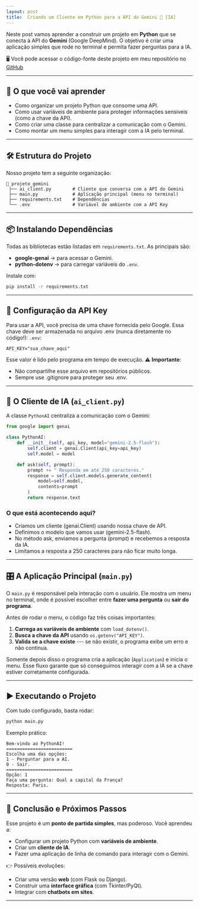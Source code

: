 ```yaml
---
layout: post
title:  Criando um Cliente em Python para a API do Gemini 🤖 [IA]
---
```


Neste post vamos aprender a construir um projeto em **Python** que se
conecta à API do **Gemini** (Google DeepMind).
O objetivo é criar uma aplicação simples que rode no terminal e permita
fazer perguntas para a IA.


🖥️ Você pode acessar o código-fonte deste projeto em meu repositório no [GitHub](https://github.com/diegonegretto/python_ai) 


------------------------------------------------------------------------

## 🎯 O que você vai aprender

-   Como organizar um projeto Python que consome uma API.
-   Como usar variáveis de ambiente para proteger informações sensíveis (como a chave da API).
-   Como criar uma classe para centralizar a comunicação com o Gemini.
-   Como montar um menu simples para interagir com a IA pelo terminal.


------------------------------------------------------------------------

## 🛠️ Estrutura do Projeto

Nosso projeto tem a seguinte organização:

    📂 projeto_gemini
     ├── ai_client.py        # Cliente que conversa com a API do Gemini
     ├── main.py             # Aplicação principal (menu no terminal)
     ├── requirements.txt    # Dependências
     └── .env                # Variável de ambiente com a API Key


------------------------------------------------------------------------

## 📦 Instalando Dependências

Todas as bibliotecas estão listadas em `requirements.txt`.
As principais são:

-   **google-genai** → para acessar o Gemini.
-   **python-dotenv** → para carregar variáveis do `.env`.

Instale com:

``` bash
pip install -r requirements.txt
```

------------------------------------------------------------------------

## 🔑 Configuração da API Key

Para usar a API, você precisa de uma chave fornecida pelo Google.
Essa chave deve ser armazenada no arquivo .env (nunca diretamente no código!):
`.env`:

``` env
API_KEY="sua_chave_aqui"
```

Esse valor é lido pelo programa em tempo de execução.
⚠️ **Importante**:
-   Não compartilhe esse arquivo em repositórios públicos.
-   Sempre use .gitignore para proteger seu .env.

------------------------------------------------------------------------

## 🧩 O Cliente de IA (`ai_client.py`)

A classe `PythonAI` centraliza a comunicação com o Gemini:

``` python
from google import genai

class PythonAI:
    def __init__(self, api_key, model="gemini-2.5-flash"):
        self.client = genai.Client(api_key=api_key)
        self.model = model

    def ask(self, prompt):
        prompt += " Responda em até 250 caracteres."
        response = self.client.models.generate_content(
            model=self.model,
            contents=prompt
        )
        return response.text
```


### O que está acontecendo aqui?
-   Criamos um cliente (genai.Client) usando nossa chave de API.
-   Definimos o modelo que vamos usar (gemini-2.5-flash).
-   No método ask, enviamos a pergunta (prompt) e recebemos a resposta da IA.
-   Limitamos a resposta a 250 caracteres para não ficar muito longa.


------------------------------------------------------------------------

## 🎛️ A Aplicação Principal (`main.py`)

O `main.py` é responsável pela interação com o usuário.
Ele mostra um menu no terminal, onde é possível escolher entre **fazer
uma pergunta** ou **sair do programa**.

Antes de rodar o menu, o código faz três coisas importantes:

1.  **Carrega as variáveis de ambiente** com `load_dotenv()`.
2.  **Busca a chave da API** usando `os.getenv("API_KEY")`.
3.  **Valida se a chave existe** --- se não existir, o programa exibe um
    erro e não continua.

Somente depois disso o programa cria a aplicação (`Application`) e
inicia o menu.
Esse fluxo garante que só conseguimos interagir com a IA se a chave
estiver corretamente configurada.


------------------------------------------------------------------------

## ▶️ Executando o Projeto

Com tudo configurado, basta rodar:

``` bash
python main.py
```

Exemplo prático:

    Bem-vindo ao PythonAI!
    =========================
    Escolha uma das opções:
    1 - Perguntar para a AI.
    0 - Sair.
    =========================
    Opção: 1
    Faça uma pergunta: Qual a capital da França?
    Resposta: Paris.


------------------------------------------------------------------------

## 📌 Conclusão e Próximos Passos

Esse projeto é um **ponto de partida simples**, mas poderoso.
Você aprendeu a:
-   Configurar um projeto Python com **variáveis de ambiente**.
-   Criar um **cliente de IA**.
-   Fazer uma aplicação de linha de comando para interagir com o Gemini.

👉 Possíveis evoluções:

-   Criar uma versão **web** (com Flask ou Django).
-   Construir uma **interface gráfica** (com Tkinter/PyQt).
-   Integrar com **chatbots em sites**.


------------------------------------------------------------------------
